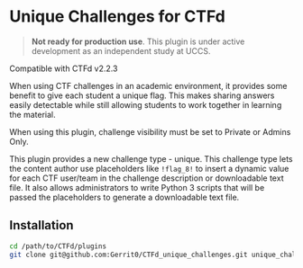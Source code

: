 # Unique Challenges for CTFd

> **Not ready for production use**. This plugin is under active development as an independent study at UCCS.

Compatible with CTFd v2.2.3

When using CTF challenges in an academic environment, it provides some benefit to give each student
a unique flag. This makes sharing answers easily detectable while still allowing students to work
together in learning the material.

When using this plugin, challenge visibility must be set to Private or Admins Only.

This plugin provides a new challenge type - unique. This challenge type lets the content author
use placeholders like `!flag_8!` to insert a dynamic value for each CTF user/team in the
challenge description or downloadable text file. It also allows administrators to write
Python 3 scripts that will be passed the placeholders to generate a downloadable text file.

## Installation

```bash
cd /path/to/CTFd/plugins
git clone git@github.com:Gerrit0/CTFd_unique_challenges.git unique_challenges
```

